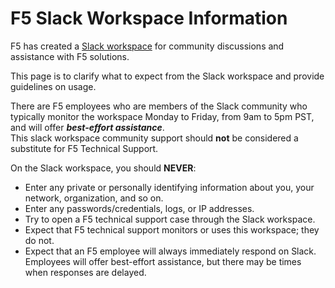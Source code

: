 # F5 Slack Workspace Information

F5 has created a [Slack workspace](https://f5cloudsolutions.herokuapp.com) for community discussions and assistance with F5 solutions.  

This page is to clarify what to expect from the Slack workspace and provide guidelines on usage.  

There are F5 employees who are members of the Slack community who typically monitor the workspace Monday to Friday, from 9am to 5pm PST, and will offer ***best-effort assistance***.  
This slack workspace community support should **not** be considered a substitute for F5 Technical Support.  

On the Slack workspace, you should **NEVER**:

- Enter any private or personally identifying information about you, your network, organization, and so on.
- Enter any passwords/credentials, logs, or IP addresses.
- Try to open a F5 technical support case through the Slack workspace.
- Expect that F5 technical support monitors or uses this workspace; they do not.
- Expect that an F5 employee will always immediately respond on Slack. Employees will offer best-effort assistance, but there may be times when responses are delayed.
